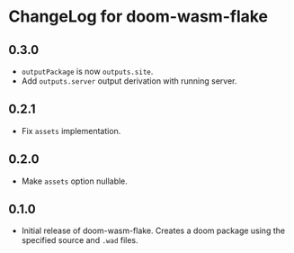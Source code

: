 # ChangeLog for doom-wasm-flake

## 0.3.0

* `outputPackage` is now `outputs.site`.
* Add `outputs.server` output derivation with running server.

## 0.2.1

* Fix `assets` implementation.

## 0.2.0

* Make `assets` option nullable.

## 0.1.0

* Initial release of doom-wasm-flake. Creates a doom package using the specified source and `.wad` files.
